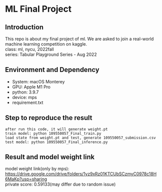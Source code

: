 # ML Final Project
## Introduction
This repo is about my final project of ml. We are asked to join a real-world machine learning competition on kaggle.  
class: ml, nycu, 2022fall  
series: Tabular Playground Series - Aug 2022

## Environment and Dependency
* System: macOS Monterey
* GPU: Apple M1 Pro
* python: 3.9.7
* device: mps
* requirement.txt

## Step to reproduce the result
```
after run this code, it will generate weight.pt  
train model: python 109550057_Final_train.py
load state from weight.pt and test, generate 109550057_submission.csv
test model: python 109550057_Final_inference.py
```
## Result and model weight link
model weight link(only by mps): https://drive.google.com/drive/folders/1yz9xRz01KTCUbSCzmyC0978c18H6MaKp?usp=sharing  
private score: 0.59133(may differ due to random issue)
